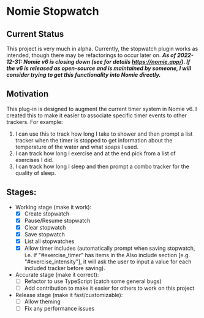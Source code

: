 # Nomie Stopwatch

## Current Status
This project is very much in alpha. Currently, the stopwatch plugin works as intended, though there may be refactorings to occur later on. ***As of 2022-12-31: Nomie v6 is closing down (see for details https://nomie.app/). If the v6 is released as open-source and is maintained by someone, I will consider trying to get this functionality into Nomie directly.***

## Motivation
This plug-in is designed to augment the current timer system in Nomie v6. I created this to make it easier to associate specific timer events to other trackers. For example: 
1. I can use this to track how long I take to shower and then prompt a list tracker when the timer is stopped to get information about the temperature of the water and what soaps I used.
2. I can track how long I exercise and at the end pick from a list of exercises I did.
3. I can track how long I sleep and then prompt a combo tracker for the quality of sleep.

## Stages:
* Working stage (make it work):
  - [x] Create stopwatch
  - [x] Pause/Resume stopwatch
  - [x] Clear stopwatch
  - [x] Save stopwatch
  - [x] List all stopwatches
  - [x] Allow timer includes (automatically prompt when saving stopwatch, i.e. if "#exercise_timer" has items in the Also include section [e.g. "#exercise_intensity"], it will ask the user to input a value for each included tracker before saving).
* Accurate stage (make it correct):
  - [ ] Refactor to use TypeScript (catch some general bugs)
  - [ ] Add contribution to make it easier for others to work on this project
* Release stage (make it fast/customizable):
  - [ ] Allow theming
  - [ ] Fix any performance issues
